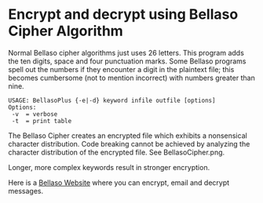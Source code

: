 # Encrypt and decrypt using Bellaso Cipher Algorithm

Normal Bellaso cipher algorithms just uses 26 letters.  This program adds the ten digits, space and four punctuation marks.  Some Bellaso programs spell out the numbers if they encounter a digit in the plaintext file; this becomes cumbersome (not to mention incorrect) with numbers greater than nine.

```
USAGE: BellasoPlus {-e|-d} keyword infile outfile [options]
Options:
 -v  = verbose
 -t  = print table
```

The Bellaso Cipher creates an encrypted file which exhibits a nonsensical character distribution.  Code breaking cannot be achieved by analyzing the character distribution of the encrypted file.  See BellasoCipher.png.

Longer, more complex keywords result in stronger encryption.

Here is a <a href='http://bellaso.silverhammersoftware.com/'>Bellaso Website</a> where you can encrypt, email and decrypt messages.  

